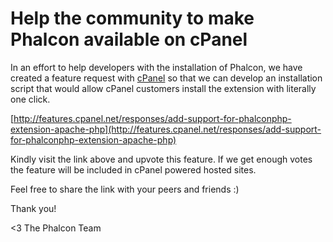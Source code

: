 Help the community to make Phalcon available on cPanel
======================================================

In an effort to help developers with the installation of Phalcon, we have created a feature request with [cPanel](http://cpanel.net/) so that we can develop an installation script that would allow cPanel customers install the extension with literally one click.

[http://features.cpanel.net/responses/add-support-for-phalconphp-extension-apache-php](http://features.cpanel.net/responses/add-support-for-phalconphp-extension-apache-php)

Kindly visit the link above and upvote this feature. If we get enough votes the feature will be included in cPanel powered hosted sites.

Feel free to share the link with your peers and friends :)

Thank you!


<3 The Phalcon Team
